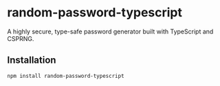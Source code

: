 # random-password-typescript

A highly secure, type-safe password generator built with TypeScript and CSPRNG.

## Installation

```bash
npm install random-password-typescript
```
